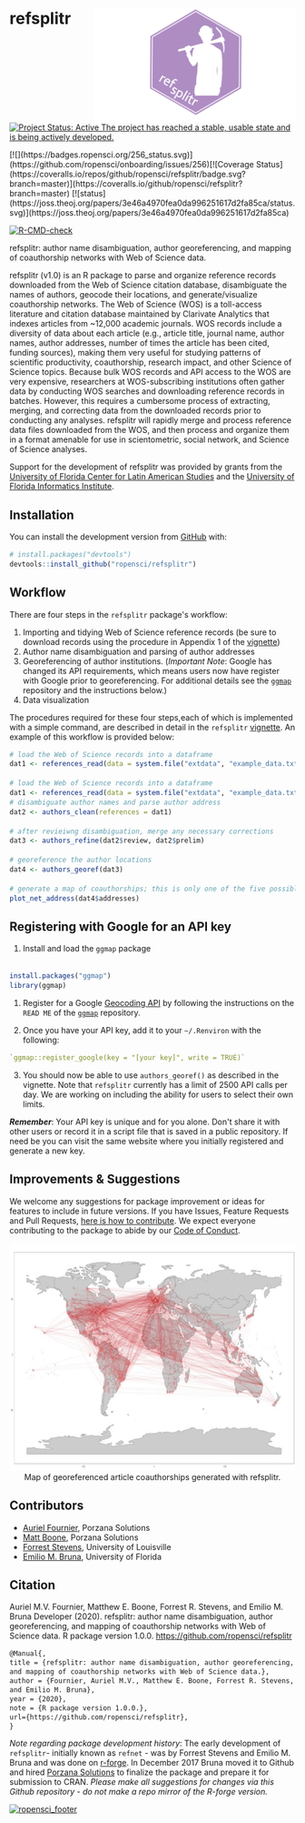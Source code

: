 # refsplitr <img src="man/figures/refsplitrhex.png" height="200" align="right">
<!-- badges: start -->

[![Project Status: Active The project has reached a stable, usable state and is being actively developed.](http://www.repostatus.org/badges/latest/active.svg)](http://www.repostatus.org/#active)
<!-- [![Build Status](https://travis-ci.org/ropensci/refsplitr.svg?branch=master)](https://travis-ci.org/ropensci/refsplitr)   --> [![](https://badges.ropensci.org/256_status.svg)](https://github.com/ropensci/onboarding/issues/256)[![Coverage Status](https://coveralls.io/repos/github/ropensci/refsplitr/badge.svg?branch=master)](https://coveralls.io/github/ropensci/refsplitr?branch=master) [![status](https://joss.theoj.org/papers/3e46a4970fea0da996251617d2fa85ca/status.svg)](https://joss.theoj.org/papers/3e46a4970fea0da996251617d2fa85ca)
[![R-CMD-check](https://github.com/embruna/refsplitr/workflows/R-CMD-check/badge.svg)](https://github.com/embruna/refsplitr/actions)
<!-- badges: end -->
             
refsplitr: author name disambiguation, author georeferencing, and mapping of coauthorship networks with Web of Science data. 

refsplitr (v1.0) is an R package to parse and organize reference records downloaded from the Web of Science citation database, disambiguate the names of authors, geocode their locations, and generate/visualize coauthorship networks. The Web of Science (WOS) is a toll-access literature and citation database maintained by Clarivate Analytics that indexes articles from ~12,000 academic journals. WOS records  include a diversity of data about each article (e.g., article title, journal name, author names, author addresses, number of times the article has been cited, funding sources), making them very useful for studying patterns of scientific productivity, coauthorship, research impact, and other Science of Science topics. Because bulk WOS records and API access to the WOS are very expensive, researchers at WOS-subscribing institutions often gather data by conducting WOS searches and downloading reference records in batches. However, this requires a cumbersome process of extracting, merging, and correcting data from the downloaded records prior to conducting any analyses. refsplitr will rapidly merge and process reference data files downloaded from the WOS, and then process and organize them in a format amenable for use in scientometric, social network, and Science of Science analyses. 

Support for the development of refsplitr was provided by grants from the [University of Florida Center for Latin American Studies](http://www.latam.ufl.edu/) and the [University of Florida Informatics Institute](https://informatics.institute.ufl.edu/).

## Installation

You can install the development version from [GitHub](https://github.com/) with:

``` r
# install.packages("devtools")
devtools::install_github("ropensci/refsplitr")
```

## Workflow

There are four steps in the `refsplitr` package's workflow:

1.  Importing and tidying Web of Science reference records (be sure to download records using the procedure in Appendix 1 of the [vignette](https://docs.ropensci.org/refsplitr/articles/refsplitr.html))
2.  Author name disambiguation and parsing of author addresses
3.  Georeferencing of author institutions. (*Important Note*: Google has changed its API requirements, which means users now have register with Google prior to georeferencing. For additional details see the [`ggmap`](https://github.com/dkahle/ggmap) repository and the instructions below.)
4.  Data visualization

The procedures required for these four steps,each of which is implemented with a simple command, are described in detail in the `refsplitr` [vignette](https://docs.ropensci.org/refsplitr/articles/refsplitr.html). An example of this workflow is provided below:


``` r
# load the Web of Science records into a dataframe
dat1 <- references_read(data = system.file("extdata", "example_data.txt", package = "refsplitr"), dir = FALSE)

# load the Web of Science records into a dataframe
dat1 <- references_read(data = system.file("extdata", "example_data.txt", package = "refsplitr"), dir = FALSE)
# disambiguate author names and parse author address
dat2 <- authors_clean(references = dat1)

# after revieiwng disambiguation, merge any necessary corrections
dat3 <- authors_refine(dat2$review, dat2$prelim)

# georeference the author locations
dat4 <- authors_georef(dat3)

# generate a map of coauthorships; this is only one of the five possible visualizations  
plot_net_address(dat4$addresses)
```

## Registering with Google for an API key

1.  Install and load the `ggmap` package

```r

install.packages("ggmap")
library(ggmap)

```

1.  Register for a Google [Geocoding API](https://developers.google.com/maps/documentation/geocoding/overview) by following the instructions on the `READ ME` of the [`ggmap`](https://github.com/dkahle/ggmap) repository.

2.  Once you have your API key, add it to your `~/.Renviron` with the following:

```r 
`ggmap::register_google(key = "[your key]", write = TRUE)`
```

3. You should now be able to use `authors_georef()` as described in the vignette. Note that `refsplitr` currently has a limit of 2500 API calls per day. We are working on including the ability for users to select their own limits.

***Remember***: Your API key is unique and for you alone. Don't share it with other users or record it in a script file that is saved in a public repository. If need be you can visit the same website where you initially registered and generate a new key.


## Improvements & Suggestions

We welcome any suggestions for package improvement or ideas for features to include in future versions. If you have Issues, Feature Requests and Pull Requests, [here is how to contribute](https://github.com/ropensci/refsplitr/blob/master/CONTRIBUTING.md). We expect everyone contributing to the package to abide by our [Code of Conduct](https://github.com/ropensci/refsplitr/blob/master/CODE_OF_CONDUCT.md). 

<center>
<img src="man/figures/coauthor_connections_BITR.png" height="400">
</center>
<center>
Map of georeferenced article coauthorships generated with refsplitr.
</center>


## Contributors
* [Auriel Fournier](https://github.com/aurielfournier), Porzana Solutions
* [Matt Boone](https://github.com/birderboone), Porzana Solutions
* [Forrest Stevens](http://forreststevens.com/teaching/research.html), University of Louisville
* [Emilio M. Bruna](https://github.com/embruna), University of Florida

## Citation

Auriel M.V. Fournier, Matthew E. Boone, Forrest R. Stevens, and 
    Emilio M. Bruna Developer (2020). refsplitr: author name disambiguation, author 
    georeferencing, and mapping of coauthorship networks with Web of Science 
    data. R package version 1.0.0. https://github.com/ropensci/refsplitr
  
    @Manual{,
    title = {refsplitr: author name disambiguation, author georeferencing, 
    and mapping of coauthorship networks with Web of Science data.},
    author = {Fournier, Auriel M.V., Matthew E. Boone, Forrest R. Stevens, and Emilio M. Bruna},
    year = {2020},
    note = {R package version 1.0.0.},
    url={https://github.com/ropensci/refsplitr},
    }
    
_Note regarding package development history_: The early development of `refsplitr`- initially known as `refnet` - was by Forrest Stevens and Emilio M. Bruna and was done on [r-forge](https://r-forge.r-project.org/projects/refnet/). In December 2017 Bruna moved it to Github and hired [Porzana Solutions](https://github.com/aurielfournier) to finalize the package and prepare it for submission to CRAN.  _Please make all suggestions for changes via this Github repository - do not make a repo mirror of the R-forge version._

[![ropensci_footer](https://ropensci.org/public_images/ropensci_footer.png)](https://ropensci.org)
